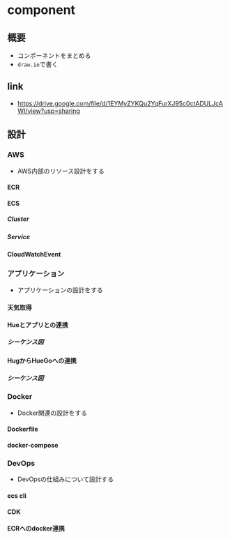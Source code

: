 # component

## 概要

- コンポーネントをまとめる
- `draw.io`で書く

## link

- https://drive.google.com/file/d/1EYMyZYKQu2YqFurXJ95c0ctADULJcAWI/view?usp=sharing

## 設計

### AWS

- AWS内部のリソース設計をする

#### ECR

#### ECS

##### Cluster

##### Service

#### CloudWatchEvent

### アプリケーション

- アプリケーションの設計をする

#### 天気取得

#### Hueとアプリとの連携

##### シーケンス図

#### HugからHueGoへの連携

##### シーケンス図

### Docker

- Docker関連の設計をする

#### Dockerfile

#### docker-compose

### DevOps

- DevOpsの仕組みについて設計する

#### ecs cli

#### CDK

#### ECRへのdocker連携
